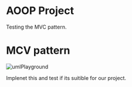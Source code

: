 # AOOP Project

Testing the MVC pattern.

# MCV pattern
![umlPlayground](https://www.plantuml.com/plantuml/svg/NP313i8W44JlV0N7DgO_mC4qUZ0UJ0yctjUogHWA3MnhZF7VfKKQb0C1Pl9cXzeJE1fxpLYhmNj-iX8rVp4UriOZ7Q37Cm5XqQMJuCtrZYsLWazMoMZjSckPBEoTk1U5ZuILoWyQdhD_Py79ueUKgSs4RXLNrDuQSbPhT5zWrSz3YpXxV9b2d5X28_G6Hceycc6aGitxVub0ZzMhRHR0igmWBBobIHLkCQv68yF_VG00 "umlPlayground")

Implenet this and test if its suitible for our project.
